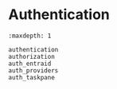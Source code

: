 # Authentication

```{toctree}
:maxdepth: 1

authentication
authorization
auth_entraid
auth_providers
auth_taskpane
```
